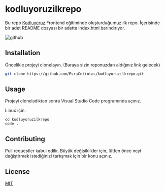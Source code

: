 # kodluyoruzilkrepo
Bu repo [Kodluyoruz](https://www.kodluyoruz.org/) Frontend eğitiminde oluşturduğumuz ilk repo. İçerisinde bir adet README dosyası bir adette index.html barındırıyor.

![github](figures/‪github.PNG)

## Installation

Öncelikle projeyi clonelayın. (Buraya sizin reponuzdan aldığınız link gelecek)

```bash
git clone https://github.com/EsraCetintas/kodluyoruzilkrepo.git
```

## Usage

Projeyi cloneladıktan sonra Visual Studio Code programında açınız.

Linux için:
```linux
cd kodluyoruzilkrepo
code .
```

## Contributing
Pull requestler kabul edilir. Büyük değişiklikler için, lütfen önce neyi değiştirmek istediğinizi tartışmak için bir konu açınız.


## License
[MIT](https://choosealicense.com/licenses/mit/)








